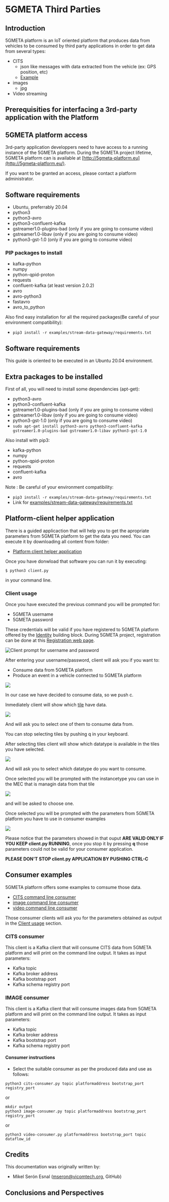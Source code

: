 # 5GMETA Third Parties

## Introduction

5GMETA platform is an IoT oriented platform that produces data from vehicles to be consumed by third party applications in order to get data from several types:

* CITS
    * json like messages with data extracted from the vehicle (ex: GPS position, etc)
    * [Example](https://github.com/5gmeta/5gmeta-dev/tree/main/tools/cits-example.json)
* images
    * jpg
* Video streaming


## Prerequisities for interfacing a 3rd-party application with the Platform

## 5GMETA platform access

3rd-party application developpers need to have access to a running instance of the 5GMETA platform.
During the 5GMETA project lifetime, 5GMETA platform can is available at [http://5gmeta-platform.eu](http://5gmeta-platform.eu/).

If you want to be granted an access, please contact a platform administrator.

## Software requirements

* Ubuntu, preferrably 20.04
* python3
* python3-avro
* python3-confluent-kafka
* gstreamer1.0-plugins-bad (only if you are going to consume video)
* gstreamer1.0-libav (only if you are going to consume video)
* python3-gst-1.0 (only if you are going to consume video)


### PIP packages to install

* kafka-python
* numpy
* python-qpid-proton
* requests
* confluent-kafka (at least version 2.0.2)
* avro
* avro-python3
* fastavro
* avro_to_python

Also find easy installation for all the required packages(Be careful of your environment compatibility):

* ```pip3 install -r examples/stream-data-gateway/requirements.txt```


## Software requirements

This guide is oriented to be executed in an Ubuntu 20.04 environment.

## Extra packages to be installed
First of all, you will need to install some dependencies (apt-get):

* python3-avro
* python3-confluent-kafka
* gstreamer1.0-plugins-bad (only if you are going to consume video)
* gstreamer1.0-libav (only if you are going to consume video)
* python3-gst-1.0 (only if you are going to consume video)
* ```sudo apt-get install python3-avro python3-confluent-kafka gstreamer1.0-plugins-bad gstreamer1.0-libav python3-gst-1.0```

Also install with pip3:

* kafka-python
* numpy
* python-qpid-proton
* requests
* confluent-kafka
* avro

Note : Be careful of your environment compatibility:

* ```pip3 install -r examples/stream-data-gateway/requirements.txt```
* Link for [examples/stream-data-gateway/requirements.txt](https://github.com/5gmeta/5gmeta-dev/blob/main/examples/stream-data-gateway/requirements.txt)


## Platform-client helper application

There is a guided applicaction that will help you to get the apropriate parameters from 5GMETA platform to get the data you need.
You can execute it by downloading all content from folder: 

* [Platform client helper application](https://github.com/5gmeta/5gmeta-dev/tree/main/utils/platform-client/client.py)

Once you have donwload that software you can run it by executing:
```
$ python3 client.py
```

in your command line.



### Client usage

Once you have executed the previous command you will be prompted for:

* 5GMETA username
* 5GMETA password
 
These credentials will be valid if you have registered to 5GMETA platform offered by the [Identity](https://github.com/5gmeta/identity) building block.
During 5GMETA project, registration can be done at this [Registration web page](https://5gmeta-platform.eu/identity/realms/5gmeta/login-actions/registration?client_id=apisix&tab_id=gXKk2YPUybg).

![Client prompt for username and password](images/client_prompt_password.png)

After entering your username/password, client will ask you if you want to:
* Consume data from 5GMETA platform
* Produce an event in a vehicle connected to 5GMETA platform

![](images/client_consume_produce.png)

In our case we have decided to consume data, so we push c. 

Inmediately client will show which [tile](#tile) have data.

![](images/client_available_tiles_with_data.png)

And will ask you to select one of them to consume data from.



You can stop selecting tiles by pushing q in your keyboard.

After selecting tiles client will show which datatype is available in the tiles you have selected.

![](images/client_datatype_in_tiles.png)

And will ask you to select which datatype do you want to consume.


Once selected you will be prompted with the instancetype you can use in the MEC that is managin data from that tile

![](images/client_instance_type.png)

and will be asked to choose one.

Once selected you will be prompted with the parameters from 5GMETA platform you have to use in consumer examples


![](images/client_output_parameters.png)

Please notice that the parameters showed in that ouput **ARE VALID ONLY IF YOU KEEP client.py RUNNING**, once you stop it by pressing **q** those parameters could not be valid for your consumer application.

**PLEASE DON'T STOP client.py APPLICATION BY PUSHING CTRL-C**


## Consumer examples

5GMETA platform offers some examples to comsume those data.

* [CITS command line consumer](https://github.com/5gmeta/5gmeta-dev/tree/main/examples/stream-data-gateway/consumer/cits/cits-consumer.py)
* [image command line consumer](https://github.com/5gmeta/5gmeta-dev/tree/main/examples/stream-data-gateway/consumer/image/image-consumer.py)
* [video command line consumer](https://github.com/5gmeta/5gmeta-dev/tree/main/examples/stream-data-gateway/consumer/video/video-consumer.py)

Those consumer clients will ask you for the parameters obtained as output in the [Client usage](#client-usage) section.

### CITS consumer

This client is a Kafka client that will consume CITS data from 5GMETA platform and will print on the command line output. It takes as input parameters:

* Kafka topic
* Kafka broker address
* Kafka bootstrap port
* Kafka schema registry port

### IMAGE consumer

This client is a Kafka client that will consume images data from 5GMETA platform and will print on the command line output. It takes as input parameters:

* Kafka topic
* Kafka broker address
* Kafka bootstrap port
* Kafka schema registry port

#### Consumer instructions

- Select the suitable consumer as per the produced data and use as follows: 
```
python3 cits-consumer.py topic platformaddress bootstrap_port registry_port

``` 
or
```
mkdir output
python3 image-consumer.py topic platformaddress bootstrap_port registry_port

``` 
or

```
python3 video-consumer.py platformaddress bootstrap_port topic dataflow_id

```

## Credits

This documentation was originally written by:

- Mikel Serón Esnal (mseron@vicomtech.org, GitHub)


## Conclusions and Perspectives
